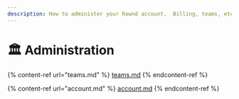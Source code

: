 ```yaml
---
description: How to administer your Rownd account.  Billing, teams, etc.
---
```


# 🏛 Administration

{% content-ref url="teams.md" %}
[teams.md](teams.md)
{% endcontent-ref %}

{% content-ref url="account.md" %}
[account.md](account.md)
{% endcontent-ref %}
